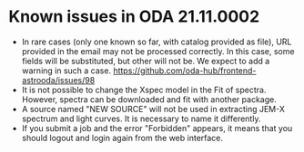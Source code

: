 # Known issues in ODA 21.11.0002

* In rare cases (only one known so far, with catalog provided as file), URL provided in the email may not be processed correctly. In this case, some fields will be substituted, but other will not be. We expect to add a warning in such a case. https://github.com/oda-hub/frontend-astrooda/issues/98
* It is not possible to change the Xspec model in the Fit of spectra. However, spectra can be downloaded and fit with another package.
* A source named "NEW SOURCE" will not be used in extracting JEM-X spectrum and light curves. It is necessary to name it differently.
* If you submit a job and the error "Forbidden" appears, it means that you should logout and login again from the web interface.
